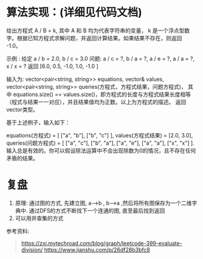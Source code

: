 # 算法实现：(详细见代码文档) #

给出方程式 A / B = k, 其中 A 和 B 均为代表字符串的变量， k 是一个浮点型数字。根据已知方程式求解问题，并返回计算结果。如果结果不存在，则返回 -1.0。

示例 :
给定 a / b = 2.0, b / c = 3.0
问题: a / c = ?, b / a = ?, a / e = ?, a / a = ?, x / x = ? 
返回 [6.0, 0.5, -1.0, 1.0, -1.0 ]

输入为: vector<pair<string, string>> equations, vector<double>& values, vector<pair<string, string>> queries(方程式，方程式结果，问题方程式)， 其中 equations.size() == values.size()，即方程式的长度与方程式结果长度相等（程式与结果一一对应），并且结果值均为正数。以上为方程式的描述。 返回vector<double>类型。

基于上述例子，输入如下：

equations(方程式) = [ ["a", "b"], ["b", "c"] ],
values(方程式结果) = [2.0, 3.0],
queries(问题方程式) = [ ["a", "c"], ["b", "a"], ["a", "e"], ["a", "a"], ["x", "x"] ]. 
输入总是有效的。你可以假设除法运算中不会出现除数为0的情况，且不存在任何矛盾的结果。

# 复盘 #

1. 原理: 通过图的方式, 先建立图, a-->b , b-->a ,然后将所有图保存为一个二维字典中.  通过DFS的方式不断找下一个连通的图, 直至最后找到返回
2. 可以用并查集的方式

参考资料:
> https://zxi.mytechroad.com/blog/graph/leetcode-399-evaluate-division/
> https://www.jianshu.com/p/26df28b3bfc8
